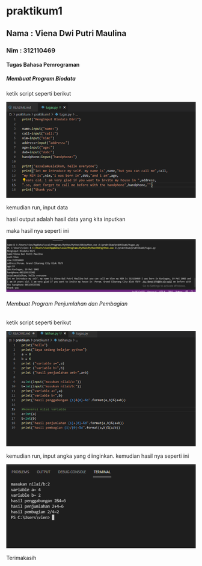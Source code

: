 # praktikum1
## Nama : Viena Dwi Putri Maulina
### Nim : 312110469
#### Tugas Bahasa Pemrograman

##### Membuat Program Biodata
<p> ketik script seperti berikut<p>

![gambar1](ss/ss1.png)

<p> kemudian run, input data <p>
<p> hasil output adalah hasil data yang kita inputkan <p>
<p> maka hasil nya seperti ini <p>

![gambar2](ss/ss2.png)

###### Membuat Program Penjumlahan dan Pembagian
<p> ketik script seperti berikut <p>

![gambar3](ss/ss3.png)

<p> kemudian run, input angka yang diinginkan. kemudian hasil nya seperti ini <p>

![gambar4](ss/ss4.png)

<p>Terimakasih <p>
